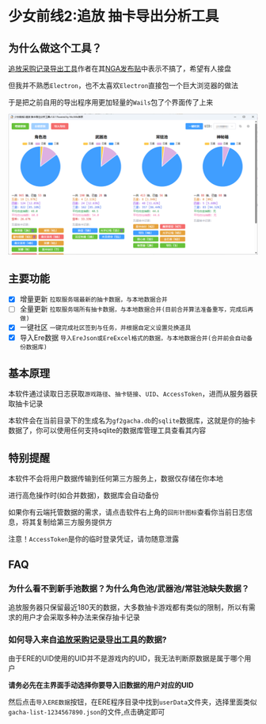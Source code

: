 # 少女前线2:追放 抽卡导出分析工具

## 为什么做这个工具？

[追放采购记录导出工具](https://github.com/EtherealAO/exilium-recruit-export)作者在其[NGA发布贴](https://bbs.nga.cn/read.php?tid=38812531)中表示不搞了，希望有人接盘

但我并不熟悉`Electron`，也不太喜欢`Electron`直接包一个巨大浏览器的做法

于是把之前自用的导出程序用更加轻量的`Wails`包了个界面传了上来

![image](sample.png)

## 主要功能

- [x] 增量更新 `拉取服务端最新的抽卡数据，与本地数据合并`
- [ ] 全量更新 `拉取服务端所有抽卡数据，与本地数据合并(目前合并算法准备重写，完成后再做)`
- [x] 一键社区 `一键完成社区签到与任务，并根据自定义设置兑换道具`
- [x] 导入Ere数据 `导入EreJson或EreExcel格式的数据，与本地数据合并(合并前会自动备份数据库)`

## 基本原理

本软件通过读取日志获取`游戏路径`、`抽卡链接`、`UID`、`AccessToken`，进而从服务器获取抽卡记录

本软件会在当前目录下的生成名为`gf2gacha.db`的`sqlite`数据库，这就是你的抽卡数据了，你可以使用任何支持sqlite的数据库管理工具查看其内容

## 特别提醒

本软件不会将用户数据传输到任何第三方服务上，数据仅存储在你本地

进行高危操作时(如合并数据)，数据库会自动备份

如果你有云端托管数据的需求，请点击软件右上角的`回形针图标`查看你当前日志信息，将其复制给第三方服务提供方

注意！`AccessToken`是你的临时登录凭证，请勿随意泄露

## FAQ

### 为什么看不到新手池数据？为什么角色池/武器池/常驻池缺失数据？
追放服务器只保留最近180天的数据，大多数抽卡游戏都有类似的限制，所以有需求的用户才会采取多种办法来保存抽卡记录

### 如何导入来自[追放采购记录导出工具](https://github.com/EtherealAO/exilium-recruit-export)的数据?
由于ERE的UID使用的UID并不是游戏内的UID，我无法判断原数据是属于哪个用户

**请务必先在主界面手动选择你要导入旧数据的用户对应的UID**

然后点击`导入ERE数据`按钮，在ERE程序目录中找到`userData`文件夹，选择里面类似`gacha-list-1234567890.json`的文件,点击确定即可